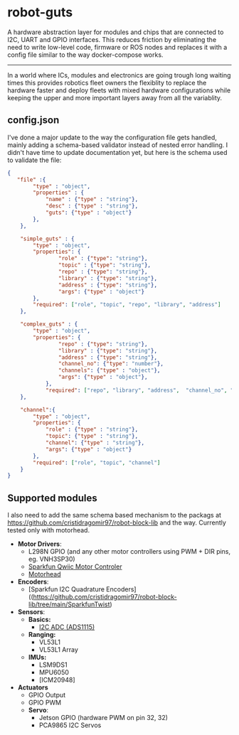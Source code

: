 # robot-guts 

A hardware abstraction layer for modules and chips that are connected to I2C, UART and GPIO interfaces. This reduces friction by eliminating the need to write low-level code, firmware or ROS nodes and replaces it with a config file similar to the way docker-compose works. 

--- 
In a world where ICs, modules and electronics are going trough long waiting times this provides robotics fleet owners the flexiblity to replace the hardware faster and deploy fleets with mixed hardware configurations while keeping the upper and more important layers away from all the variablity. 

## config.json
I've done a major update to the way the configuration file gets handled, mainly adding a schema-based validator instead of nested error handling.
I didn't have time to update documentation yet, but here is the schema used to validate the file: 

```json
{
   "file" :{
        "type" : "object",
        "properties" : {
            "name" : {"type" : "string"},
            "desc" : {"type" : "string"},
            "guts": {"type" : "object"}
        },
    },

    "simple_guts" : {
        "type" : "object",
        "properties": {
                "role" : {"type": "string"},
                "topic" : {"type": "string"},
                "repo" : {"type": "string"},
                "library" : {"type": "string"},
                "address" : {"type": "string"},
                "args": {"type" : "object"}
        }, 
        "required": ["role", "topic", "repo", "library", "address"]
    }, 

    "complex_guts" : {
        "type" : "object",
        "properties": {
                "repo" : {"type": "string"},
                "library" : {"type": "string"},
                "address" : {"type": "string"},
                "channel_no": {"type": "number"},
                "channels": {"type" : "object"},
                "args": {"type" : "object"},
            }, 
            "required": ["repo", "library", "address",  "channel_no", "channels"]
    },

    "channel":{
        "type" : "object",
        "properties": {
            "role" : {"type" : "string"},
            "topic": {"type" : "string"},
            "channel": {"type" : "string"},
            "args": {"type" : "object"}
        },
        "required": ["role", "topic", "channel"]
    }
}
```

## Supported modules
I also need to add the same schema based mechanism to the packags at https://github.com/cristidragomir97/robot-block-lib and the way. 
Currently tested only with motorhead. 

* **Motor Drivers**: 
    * L298N GPIO (and any other motor controllers using PWM + DIR pins, eg. VNH3SP30)
    * [Sparkfun Qwiic Motor Controler](https://github.com/cristidragomir97/robot-block-lib/tree/main/4245-PSOC)
    * [Motorhead](https://github.com/cristidragomir97/motorhead)
* **Encoders**: 
    * [Sparkfun I2C Quadrature Encoders]((https://github.com/cristidragomir97/robot-block-lib/tree/main/SparkfunTwist)
* **Sensors**: 
    * **Basics:**
        * [I2C ADC (ADS1115)](https://github.com/cristidragomir97/robot-block-lib/tree/main/ADS1115)
    * **Ranging:**
        * VL53L1
        * VL53L1 Array
    * **IMUs:**
        * LSM9DS1
        * MPU6050
        * [ICM20948]
* **Actuators**
    * GPIO Output 
    * GPIO PWM 
    * **Servo**:
        * Jetson GPIO (hardware PWM on pin 32, 32)
        * PCA9865 I2C Servos
